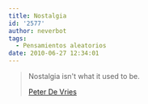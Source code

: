 ```yaml
---
title: Nostalgia
id: '2577'
author: neverbot
tags:
  - Pensamientos aleatorios
date: 2010-06-27 12:34:01
---
```


> Nostalgia isn't what it used to be.
> 
> [Peter De Vries](http://en.wikipedia.org/wiki/Peter_De_Vries)